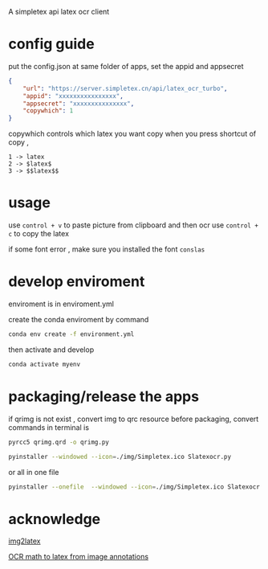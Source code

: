 A simpletex api latex ocr client

# config guide
put the config.json at same folder of apps, set the appid and appsecret
```json
{
    "url": "https://server.simpletex.cn/api/latex_ocr_turbo",
    "appid": "xxxxxxxxxxxxxxxx",
    "appsecret": "xxxxxxxxxxxxxxx",
    "copywhich": 1
}
```
copywhich controls which latex you want copy when you press shortcut of copy , 
```
1 -> latex
2 -> $latex$
3 -> $$latex$$
```

# usage
use `control + v` to paste picture from clipboard and then ocr
use `control + c` to copy the latex

if some font error , make sure you installed the font `conslas`

# develop enviroment 

enviroment is in enviroment.yml 

create the conda enviroment by command 
```sh
conda env create -f environment.yml
```

then activate and develop 
```sh
conda activate myenv
```

# packaging/release the apps 

if qrimg is not exist , convert img to qrc resource before packaging, convert commands in terminal is  
```sh
pyrcc5 qrimg.qrd -o qrimg.py
```

```sh
pyinstaller --windowed --icon=./img/Simpletex.ico Slatexocr.py
```

or all in one file 
```sh
pyinstaller --onefile  --windowed --icon=./img/Simpletex.ico Slatexocr.py
```

# acknowledge
[img2latex](https://github.com/Joshua-li-yi/img2latex?tab=readme-ov-file)

[OCR math to latex from image annotations](https://github.com/windingwind/zotero-actions-tags/discussions/220)
